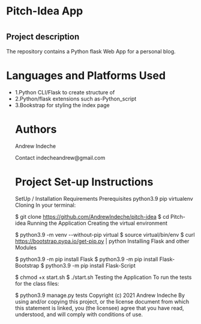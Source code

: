   <body>
    <h1>Pitch-Idea App<h1>
     <h2>Project description</h2>
  <p>The repository contains a Python flask Web App for a personal blog.</p>
     </div>
     </div>
         </ul>
    <h1>Languages and Platforms Used</h1>
    <ul>
    <li>1.Python CLI/Flask to create structure of
     </li>
    <li>2.Python/flask extensions such as-Python_script</li>
    <li>3.Bookstrap for styling the index page </li>
    </div>
    </div>
    <h1> Authors</h1>
    <p>Andrew Indeche</p>
    <p>Contact indecheandrew@gmail.com</p>
    </div>
    </div>
    <h1>Project Set-up Instructions</h1>
     SetUp / Installation Requirements
Prerequisites
python3.9
pip
virtualenv
Cloning
In your terminal:

  $ git clone https://github.com/AndrewIndeche/pitch-idea
  $ cd Pitch-idea
Running the Application
Creating the virtual environment

  $ python3.9 -m venv --without-pip virtual
  $ source virtual/bin/env
  $ curl https://bootstrap.pypa.io/get-pip.py | python
Installing Flask and other Modules

  $ python3.9 -m pip install Flask
  $ python3.9 -m pip install Flask-Bootstrap
  $ python3.9 -m pip install Flask-Script

  $ chmod +x start.sh
  $ ./start.sh
Testing the Application
To run the tests for the class files:

  $ python3.9 manage.py tests
    Copyright (c) 2021 Andrew Indeche
   By using and/or copying this project, or the license document from which this statement is linked, you (the licensee) agree that you have read, understood, and will comply with conditions of use.

